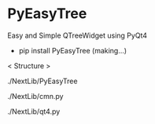 # PyEasyTree
Easy and Simple QTreeWidget using PyQt4

- pip install PyEasyTree (making...)

< Structure >

  ./NextLib/PyEasyTree

  ./NextLib/cmn.py

  ./NextLib/qt4.py
